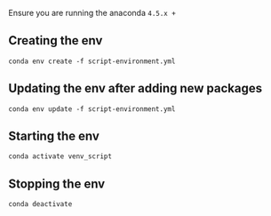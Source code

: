 Ensure you are running the anaconda `4.5.x +`

## Creating the env
```
conda env create -f script-environment.yml
```

## Updating the env after adding new packages
```
conda env update -f script-environment.yml
```

## Starting the env
```
conda activate venv_script
```

## Stopping the env
```
conda deactivate
```
